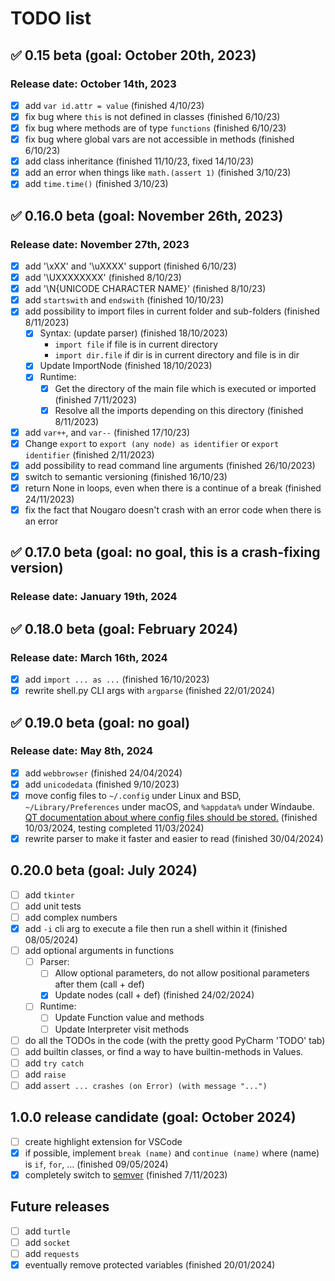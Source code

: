 # TODO list
<!-- check mark character: ✅ -->

## ✅ 0.15 beta (goal: October 20th, 2023)

### Release date: October 14th, 2023

* [X] add `var id.attr = value` (finished 4/10/23)
* [X] fix bug where `this` is not defined in classes (finished 6/10/23)
* [X] fix bug where methods are of type `functions` (finished 6/10/23)
* [X] fix bug where global vars are not accessible in methods (finished 6/10/23)
* [X] add class inheritance (finished 11/10/23, fixed 14/10/23)
* [X] add an error when things like `math.(assert 1)` (finished 3/10/23)
* [X] add `time.time()` (finished 3/10/23)

## ✅ 0.16.0 beta (goal: November 26th, 2023)

### Release date: November 27th, 2023

* [X] add '\xXX' and '\uXXXX' support (finished 6/10/23)
* [X] add '\UXXXXXXXX' (finished 8/10/23)
* [X] add '\N{UNICODE CHARACTER NAME}' (finished 8/10/23)
* [X] add `startswith` and `endswith` (finished 10/10/23)
* [X] add possibility to import files in current folder and sub-folders (finished 8/11/2023)
  * [X] Syntax: (update parser) (finished 18/10/2023)
    * `import file` if file is in current directory
    * `import dir.file` if dir is in current directory and file is in dir
  * [X] Update ImportNode (finished 18/10/2023)
  * [X] Runtime:
    * [X] Get the directory of the main file which is executed or imported (finished 7/11/2023)
    * [X] Resolve all the imports depending on this directory (finished 8/11/2023)
* [X] add `var++`, and `var--` (finished 17/10/23)
* [X] Change `export` to `export (any node) as identifier` or `export identifier` (finished 2/11/2023)
* [X] add possibility to read command line arguments (finished 26/10/2023)
* [X] switch to semantic versioning (finished 16/10/23)
* [X] return None in loops, even when there is a continue of a break (finished 24/11/2023)
* [X] fix the fact that Nougaro doesn't crash with an error code when there is an error

## ✅ 0.17.0 beta (goal: no goal, this is a crash-fixing version)

### Release date: January 19th, 2024

## ✅ 0.18.0 beta (goal: February 2024)

### Release date: March 16th, 2024

* [X] add `import ... as ...` (finished 16/10/2023)
* [X] rewrite shell.py CLI args with `argparse` (finished 22/01/2024)

## ✅ 0.19.0 beta (goal: no goal)

### Release date: May 8th, 2024

* [X] add `webbrowser` (finished 24/04/2024)
* [X] add `unicodedata` (finished 9/10/2023)
* [X] move config files to `~/.config` under Linux and BSD, `~/Library/Preferences` under macOS, and `%appdata%` under Windaube. [QT documentation about where config files should be stored.](https://doc.qt.io/qt-6/qsettings.html#platform-specific-notes) (finished 10/03/2024, testing completed 11/03/2024)
* [X] rewrite parser to make it faster and easier to read (finished 30/04/2024)

## 0.20.0 beta (goal: July 2024)

* [ ] add `tkinter`
* [ ] add unit tests
* [ ] add complex numbers
* [X] add `-i` cli arg to execute a file then run a shell within it (finished 08/05/2024)
* [ ] add optional arguments in functions
  * [ ] Parser:
    * [ ] Allow optional parameters, do not allow positional parameters after them (call + def)
    * [X] Update nodes (call + def) (finished 24/02/2024)
  * [ ] Runtime:
    * [ ] Update Function value and methods
    * [ ] Update Interpreter visit methods
* [ ] do all the TODOs in the code (with the pretty good PyCharm 'TODO' tab)
* [ ] add builtin classes, or find a way to have builtin-methods in Values.
* [ ] add `try catch`
* [ ] add `raise`
* [ ] add `assert ... crashes (on Error) (with message "...")`

## 1.0.0 release candidate (goal: October 2024)

* [ ] create highlight extension for VSCode
* [X] if possible, implement `break (name)` and `continue (name)` where (name) is `if`, `for`, … (finished 09/05/2024)
* [X] completely switch to [semver](https://semver.org) (finished 7/11/2023)

## Future releases

* [ ] add `turtle`
* [ ] add `socket`
* [ ] add `requests`
* [X] eventually remove protected variables (finished 20/01/2024)
